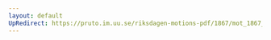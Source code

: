```yaml
---
layout: default
UpRedirect: https://pruto.im.uu.se/riksdagen-motions-pdf/1867/mot_1867__ak__222/mot_1867__ak__222-004.pdf
---
```

